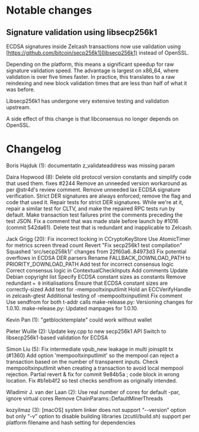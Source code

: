 Notable changes
===============

Signature validation using libsecp256k1
---------------------------------------

ECDSA signatures inside Zelcash transactions now use validation using
[https://github.com/bitcoin/secp256k1](libsecp256k1) instead of OpenSSL.

Depending on the platform, this means a significant speedup for raw signature
validation speed. The advantage is largest on x86_64, where validation is over
five times faster. In practice, this translates to a raw reindexing and new
block validation times that are less than half of what it was before.

Libsecp256k1 has undergone very extensive testing and validation upstream.

A side effect of this change is that libconsensus no longer depends on OpenSSL.

Changelog
=========

Boris Hajduk (1):
      documentatin z_validateaddress was missing param

Daira Hopwood (8):
      Delete old protocol version constants and simplify code that used them.     fixes #2244
      Remove an unneeded version workaround as per @str4d's review comment.
      Remove unneeded lax ECDSA signature verification.
      Strict DER signatures are always enforced; remove the flag and code that used it.
      Repair tests for strict DER signatures.     While we're at it, repair a similar test for CLTV, and make the repaired RPC tests run by default.
      Make transaction test failures print the comments preceding the test JSON.
      Fix a comment that was made stale before launch by #1016 (commit 542da61).
      Delete test that is redundant and inapplicable to Zelcash.

Jack Grigg (20):
      Fix incorrect locking in CCryptoKeyStore
      Use AtomicTimer for metrics screen thread count
      Revert "Fix secp256k1 test compilation"
      Squashed 'src/secp256k1/' changes from 22f60a6..84973d3
      Fix potential overflows in ECDSA DER parsers
      Rename FALLBACK_DOWNLOAD_PATH to PRIORITY_DOWNLOAD_PATH
      Add test for incorrect consensus logic
      Correct consensus logic in ContextualCheckInputs
      Add comments
      Update Debian copyright list
      Specify ECDSA constant sizes as constants
      Remove redundant `= 0` initialisations
      Ensure that ECDSA constant sizes are correctly-sized
      Add test for -mempooltxinputlimit
      Hold an ECCVerifyHandle in zelcash-gtest
      Additional testing of -mempooltxinputlimit
      Fix comment
      Use sendfrom for both t-addr calls
      make-release.py: Versioning changes for 1.0.10.
      make-release.py: Updated manpages for 1.0.10.

Kevin Pan (1):
      "getblocktemplate" could work without wallet

Pieter Wuille (2):
      Update key.cpp to new secp256k1 API
      Switch to libsecp256k1-based validation for ECDSA

Simon Liu (5):
      Fix intermediate vpub_new leakage in multi joinsplit tx (#1360)
      Add option 'mempooltxinputlimit' so the mempool can reject a transaction     based on the number of transparent inputs.
      Check mempooltxinputlimit when creating a transaction to avoid local     mempool rejection.
      Partial revert & fix for commit 9e84b5a ; code block in wrong location.
      Fix #b1eb4f2 so test checks sendfrom as originally intended.

Wladimir J. van der Laan (2):
      Use real number of cores for default -par, ignore virtual cores
      Remove ChainParams::DefaultMinerThreads

kozyilmaz (3):
      [macOS] system linker does not support “--version” option but only “-v”
      option to disable building libraries (zcutil/build.sh)
      support per platform filename and hash setting for dependencies

